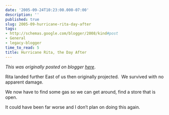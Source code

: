 ```yaml
---
date: '2005-09-24T10:23:00.000-07:00'
description: ''
published: true
slug: 2005-09-hurricane-rita-day-after
tags:
- http://schemas.google.com/blogger/2008/kind#post
- General
- legacy-blogger
time_to_read: 5
title: Hurricane Rita, the Day After
---
```


*This was originally posted on blogger [here](https://techshorts.blogspot.com/2005/09/hurricane-rita-day-after.html)*.

<p>Rita landed further East of us then originally projected.&nbsp; We survived with no apparent damage.</p><p>We now have to find some gas so we can get around, find a store that is open.&nbsp; </p><p>It could have been far worse and I don&rsquo;t plan on doing this again.</p>